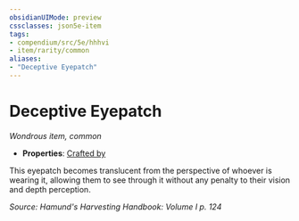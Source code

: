 ```yaml
---
obsidianUIMode: preview
cssclasses: json5e-item
tags:
- compendium/src/5e/hhhvi
- item/rarity/common
aliases: 
- "Deceptive Eyepatch"
---
```

# Deceptive Eyepatch
*Wondrous item, common*  

- **Properties**: [Crafted by](/compendium/rules/item-properties.md#Crafted%20by)

This eyepatch becomes translucent from the perspective of whoever is wearing it, allowing them to see through it without any penalty to their vision and depth perception.

*Source: Hamund's Harvesting Handbook: Volume I p. 124*